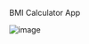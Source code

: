 BMI Calculator App

![image](https://github.com/genze121/BMI-Calculator/assets/45147588/0c4033ec-9e9a-475d-a6df-69dc2d13b54d)

